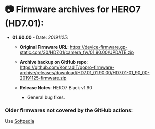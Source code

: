 # 📷 Firmware archives for HERO7 (HD7.01):

- **01.90.00** - Date: *20191125*:
	- **Original Firmware URL**: https://device-firmware.gp-static.com/30/HD7.01/camera_fw/01.90.00/UPDATE.zip
	- **Archive backup on GitHub repo**: https://github.com/KonradIT/gopro-firmware-archive/releases/download/HD7.01_01.90.00/HD7.01-01_90_00-20191125-firmware.zip
	- **Release Notes**:
	HERO7 Black v1.90
	
	  * General bug fixes. 
		
### Older firmwares not covered by the GitHub actions:

Use [Softpedia](https://drivers.softpedia.com/dyn-search.php?search_term=Hero7&p_category=2)